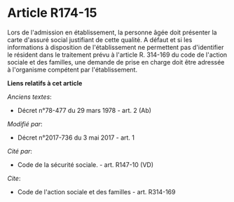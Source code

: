 # Article R174-15

Lors de l'admission en établissement, la personne âgée doit présenter la carte d'assuré social justifiant de cette qualité. A
défaut et si les informations à disposition de l'établissement ne permettent pas d'identifier le résident dans le traitement
prévu à l'article R. 314-169 du code de l'action sociale et des familles, une demande de prise en charge doit être adressée à
l'organisme compétent par l'établissement.

**Liens relatifs à cet article**

_Anciens textes_:

  - Décret n°78-477 du 29 mars 1978 - art. 2 (Ab)

_Modifié par_:

  - Décret n°2017-736 du 3 mai 2017 - art. 1

_Cité par_:

  - Code de la sécurité sociale. - art. R147-10 (VD)

_Cite_:

  - Code de l'action sociale et des familles - art. R314-169
